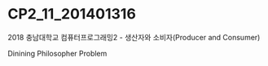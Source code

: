 # CP2_11_201401316
2018 충남대학교  컴퓨터프로그래밍2 - 생산자와 소비자(Producer and Consumer)


Dinining Philosopher Problem
